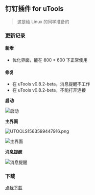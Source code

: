 ## 钉钉插件 for uTools

> 这是给 Linux 的同学准备的

### 更新记录

#### 新增
- 优化界面，能在 800 * 600 下正常使用
  
#### 修复
- 在 uTools v0.8.2-beta，消息提醒不工作
- 在 uTools v0.8.2-beta，不能打开连接

**启动**

![启动](https://i.loli.net/2019/07/17/5d2ecfd7c2ddb40965.png)

**主界面**

![UTOOLS1563599447916.png](https://i.loli.net/2019/07/20/5d32a2587d87021290.png)

![主界面](https://i.loli.net/2019/07/17/5d2ecf152065635040.jpg)

**消息提醒**

![消息提醒](https://i.loli.net/2019/07/17/5d2ed2daee14512475.png)

### 下载

[点我下载](https://www.yuque.com/huangrongfa/nbz6lb/cagoau#f26ef914)